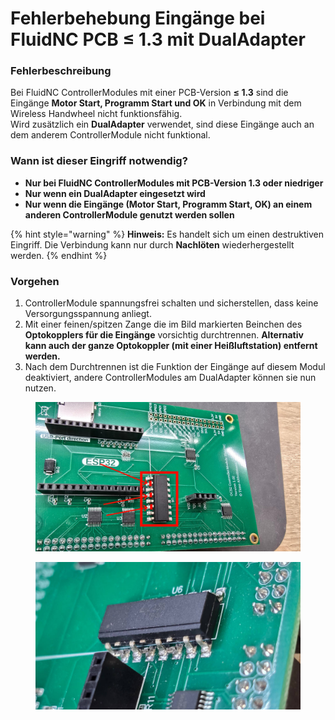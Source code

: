 # Fehlerbehebung Eingänge bei FluidNC PCB ≤ 1.3 mit DualAdapter

### Fehlerbeschreibung

Bei FluidNC ControllerModules mit einer PCB-Version **≤ 1.3** sind die Eingänge **Motor Start, Programm Start und OK** in Verbindung mit dem Wireless Handwheel nicht funktionsfähig.\
Wird zusätzlich ein **DualAdapter** verwendet, sind diese Eingänge auch an dem anderem ControllerModule nicht funktional.

### Wann ist dieser Eingriff notwendig?

* **Nur bei FluidNC ControllerModules mit PCB-Version 1.3 oder niedriger**
* **Nur wenn ein DualAdapter eingesetzt wird**
* **Nur wenn die Eingänge (Motor Start, Programm Start, OK) an einem anderen ControllerModule genutzt werden sollen**

{% hint style="warning" %}
**Hinweis:** Es handelt sich um einen destruktiven Eingriff. Die Verbindung kann nur durch **Nachlöten** wiederhergestellt werden.
{% endhint %}

### Vorgehen

1. ControllerModule spannungsfrei schalten und sicherstellen, dass keine Versorgungsspannung anliegt.
2. Mit einer feinen/spitzen Zange die im Bild markierten Beinchen des **Optokopplers für die Eingänge** vorsichtig durchtrennen. **Alternativ kann auch der ganze Optokoppler (mit einer Heißluftstation) entfernt werden.**&#x20;
3. Nach dem Durchtrennen ist die Funktion der Eingänge auf diesem Modul deaktiviert, andere ControllerModules am DualAdapter können sie nun nutzen.

<div data-full-width="true"><figure><img src="../../../.gitbook/assets/fluidnc-ltv847.jpg" alt=""><figcaption></figcaption></figure> <figure><img src="../../../.gitbook/assets/fluidnc-ltv847-1.jpg" alt=""><figcaption></figcaption></figure></div>

